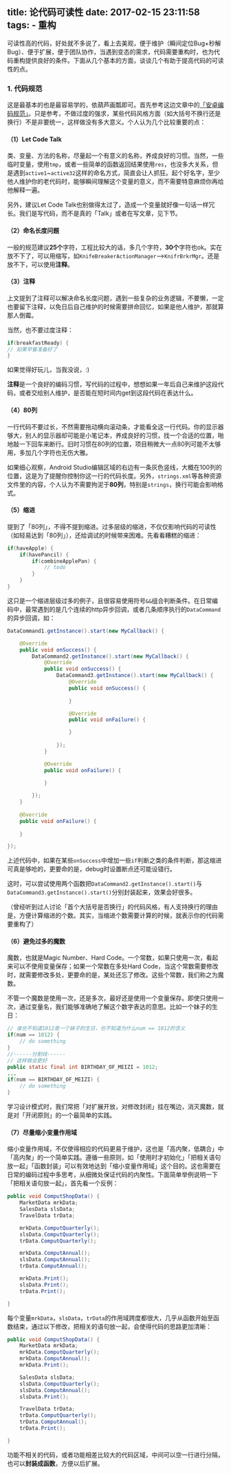 title: 论代码可读性
date: 2017-02-15 23:11:58
tags:
	- 重构
---

可读性高的代码，好处就不多说了，看上去美观，便于维护（瞬间定位Bug+秒解Bug）、便于扩展，便于团队协作，当遇到变态的需求，代码需要重构时，也为代码重构提供良好的条件。下面从几个基本的方面，谈谈几个有助于提高代码的可读性的点。

### 1. 代码规范
这是最基本的也是最容易学的，依葫芦画瓢即可。首先参考这边文章中的[「安卓编码规范」](magnet:?xt=urn:btih:9e93f2aa5e0dadae9b03da8befafa08c0c722069
)。只是参考，不做过度的强求，某些代码风格方面（如大括号不换行还是换行）不是非要统一，这样做没有多大意义。个人认为几个比较重要的点：

#### （1）Let Code Talk
类、变量、方法的名称，尽量起一个有意义的名称，养成良好的习惯。当然，一些临时变量，使用`tmp`，或者一些简单的函数返回结果使用`res`，也没多大关系，但是遇到`active1`~`active32`这样的命名方式，简直会让人抓狂。起个好名字，至少他人维护你的老代码时，能够瞬间理解这个变量的意义，而不需要特意麻烦你再给他解释一遍。

另外，建议Let Code Talk也别做得太过了，造成一个变量就好像一句话一样冗长。我们是写代码，而不是真的「Talk」或者在写文章，见下节。
#### （2）命名长度问题
一般的规范建议**25个**字符，工程比较大的话，多几个字符，**30个**字符也ok。实在放不下了，可以用缩写，如`KnifeBreakerActionManager`-->`KnifrBrkrMgr`。还是放不下，可以使用**注释**。
#### （3）注释
上文提到了注释可以解决命名长度问题，遇到一些复杂的业务逻辑，不要懒，一定也要留下注释，以免日后自己维护的时候需要拼命回忆，如果是他人维护，那就算那人倒霉。

当然，也不要过度注释：

``` java
if(breakfastReady) {
// 如果早餐准备好了
}
```

如果觉得好玩儿，当我没说，:)

**注释**是一个良好的编码习惯，写代码的过程中，想想如果一年后自己来维护这段代码，或者交给别人维护，是否能在短时间内get到这段代码在表达什么。

#### （4）80列
一行代码不要过长，不然需要拖动横向滚动条，才能看全这一行代码。你的显示器够大，别人的显示器却可能是小笔记本，养成良好的习惯，找一个合适的位置，啪地敲一下回车来断行。旧时习惯在80列的位置，项目稍微大一点80列可能不太够用，多加几个字符也无伤大雅。

如果细心观察，Android Studio编辑区域的右边有一条灰色竖线，大概在100列的位置，这是为了提醒你控制你这一行的代码长度。另外，`strings.xml`等各种资源文件里的内容，个人认为不需要拘泥于**80列**，特别是`strings`，换行可能会影响格式。

#### （5）缩进
提到了「80列」，不得不提到缩进。过多层级的缩进，不仅仅影响代码的可读性（如轻易达到「80列」），还给调试的时候带来困难。先看看糟糕的缩进：

``` java
if(haveApple) {
	if(havePancil) {
		if(combineApplePan) {
			// todo
		}
	}
}
```
这只是一个缩进层级过多的例子，且很容易使用符号`&&`组合判断条件。在日常编码中，最常遇到的是几个连续的http异步回调，或者几条顺序执行的`DataCommand`的异步回调，如：

``` java
DataCommand1.getInstance().start(new MyCallback() {

    @Override
    public void onSuccess() {
        DataCommand2.getInstance().start(new MyCallback() {
            @Override
            public void onSuccess() {
                DataCommand3.getInstance().start(new MyCallback() {
                    @Override
                    public void onSuccess() {
                        
                    }

                    @Override
                    public void onFailure() {

                    }
                    
                });
            }

            @Override
            public void onFailure() {

            }
            
        });
    }
    
    @Override
    public void onFailure() {
        
    }

});
```
上述代码中，如果在某些`onSuccess`中增加一些`if`判断之类的条件判断，那这缩进可真是够呛的，更要命的是，debug时设置断点还可能设错行。

这时，可以尝试使用两个函数把`DataCommand2.getInstance().start()`与`DataCommand3.getInstance().start()`分别封装起来，效果会好很多。

（曾经听到过人讨论「首个大括号是否换行」的代码风格，有人支持换行的理由是，方便计算缩进的个数。其实，当缩进个数需要计算的时候，就表示你的代码需要重构了）

#### （6）避免过多的魔数
魔数，也就是Magic Number、Hard Code。一个常数，如果只使用一次，看起来可以不使用变量保存；如果一个常数在多处Hard Code，当这个常数需要修改时，就需要修改多处，更要命的是，某处还忘了修改。这些个常数，我们称之为魔数。

不管一个魔数是使用一次，还是多次，最好还是使用一个变量保存。即使只使用一次，通过变量名，我们能够准确地了解这个数字表达的意思。比如一个妹子的生日：

``` java
// 谁也不知道1012是一个妹子的生日，也不知道为什么num == 1012的含义
if(num == 1012) {
    // do something
}
//------分割线------
// 这样做会更好
public static final int BIRTHDAY_OF_MEIZI = 1012;
...
if(num == BIRTHDAY_OF_MEIZI) {
    // do something
}
```

学习设计模式时，我们常把「对扩展开放，对修改封闭」挂在嘴边，消灭魔数，就是对「开闭原则」的一个最简单的实践。

#### （7）尽量缩小变量作用域
缩小变量作用域，不仅使得相应的代码更易于维护，这也是「高内聚，低耦合」中「高内聚」的一个简单实践。遵循一些原则，如「使用时才初始化」「把相关语句放一起」「函数封装」可以有效地达到「缩小变量作用域」这个目的。这也需要在日常的编码过程中多思考，从细微处保证代码的内聚性。下面简单举例说明一下「把相关语句放一起」，首先看一个反例：

``` java
public void ComputShopData() {
    MarketData mrkData;
    SalesData slsData;
    TravelData trData;

    mrkData.ComputQuarterly();
    slsData.ComputQuarterly();
    trData.ComputQuarterly();

    mrkData.ComputAnnual();
    slsData.ComputAnnual();
    trData.ComputAnnual();

    mrkData.Print();
    slsData.Print();
    trData.Print();

}
```

每个变量`mrkData`，`slsData`，`trData`的作用域跨度都很大，几乎从函数开始至函数结束，通过以下修改，把相关的语句放一起，会使得代码的思路更加清晰：

``` java
public void ComputShopData() {
    MarketData mrkData;
    mrkData.ComputQuarterly();
    mrkData.ComputAnnual();
    mrkData.Print();

    SalesData slsData;
    slsData.ComputQuarterly();
    slsData.ComputAnnual();
    slsData.Print();

    TravelData trData;
    trData.ComputQuarterly();
    trData.ComputAnnual();
    trData.Print();

}
```

功能不相关的代码，或者功能相差比较大的代码区域，中间可以空一行进行分隔，也可以**封装成函数**，方便以后扩展。

